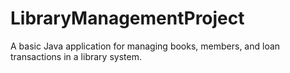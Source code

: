 # LibraryManagementProject
A basic Java application for managing books, members, and loan transactions in a library system.
